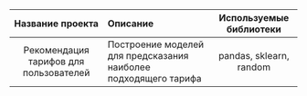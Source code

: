 | Название проекта | Описание | Используемые библиотеки|
| :--------------------:| :--------------------- |:---------------------------:|
| Рекомендация тарифов для пользователей | Построение моделей для предсказания наиболее подходящего тарифа |pandas, sklearn, random|
